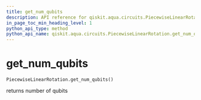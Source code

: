 ```yaml
---
title: get_num_qubits
description: API reference for qiskit.aqua.circuits.PiecewiseLinearRotation.get_num_qubits
in_page_toc_min_heading_level: 1
python_api_type: method
python_api_name: qiskit.aqua.circuits.PiecewiseLinearRotation.get_num_qubits
---
```


# get\_num\_qubits

<span id="qiskit.aqua.circuits.PiecewiseLinearRotation.get_num_qubits" />

`PiecewiseLinearRotation.get_num_qubits()`

returns number of qubits

